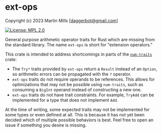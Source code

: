 # ext-ops

Copyright (c) 2023 Martin Mills [<daggerbot@gmail.com>]

[![License: MPL 2.0](https://img.shields.io/badge/License-MPL_2.0-brightgreen.svg)](https://opensource.org/licenses/MPL-2.0)

General purpose arithmetic operator traits for Rust which are missing from the standard library.
The name `ext-ops` is short for "extension operators."

This crate is intended to address shortcomings in parts of the [`num-traits`](https://crates.io/crates/num-traits) crate:
* The `Try*` traits provided by `ext-ops` return a `Result` instead of an `Option`, so arithmetic errors can be propagated with the `?` operator.
* `ext-ops` traits do not require operands to be references. This allows for optimizations that may not be possible using `num-traits`, such as consuming a `BigInt` operand instead of constructing a new one.
* `ext-ops` traits do not have trait constraints. For example, `TryAdd` can be implemented for a type that does not implement `Add`.

At the time of writing, some expected traits may not be implemented for some types or even defined at all.
This is because it has not yet been decided which of multiple possible behaviors is best.
Feel free to open an issue if something you desire is missing.
